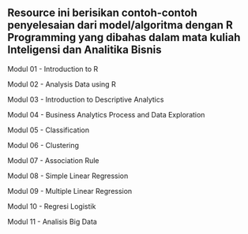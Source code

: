 ## Resource ini berisikan contoh-contoh penyelesaian dari model/algoritma dengan R Programming yang dibahas dalam mata kuliah Inteligensi dan Analitika Bisnis

Modul 01 - Introduction to R

Modul 02 - Analysis Data using R

Modul 03 - Introduction to Descriptive Analytics

Modul 04 - Business Analytics Process and Data Exploration

Modul 05 - Classification

Modul 06 - Clustering

Modul 07 - Association Rule

Modul 08 - Simple Linear Regression

Modul 09 - Multiple Linear Regression

Modul 10 - Regresi Logistik

Modul 11 - Analisis Big Data
